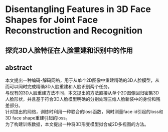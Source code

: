 # Disentangling Features in 3D Face Shapes for Joint Face Reconstruction and Recognition
## 探究3D人脸特征在人脸重建和识别中的作用
## abstract
本文提出一种编码-解码网络，用于从单个2D图像中重建精确的3D人脸模型，从而可以同时完成精确3D人脸重建和人脸识别两个任务。    
与现有的3D人脸重建方法不同，本文提出的方法直接从单个2D图像回归密集3D人脸形状，并且基于符合3D人脸模型明确的分别处理三维人脸新装中的身份和残差部分。   
针对提出的网络，训练时利用一种联合的loss函数，同时测量face id引起的loss和3D face shape重建引起的loss。   
为了构建训练数据，本文提出一种将3D形变模型拟合成2D多视图的方法。
